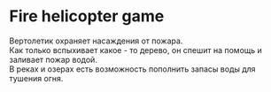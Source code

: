 # Fire helicopter game
Вертолетик охраняет насаждения от пожара.  
Как только вспыхивает какое - то дерево, он спешит на помощь 
и заливает пожар водой.  
В реках и озерах есть возможность пополнить запасы воды для тушения огня.
